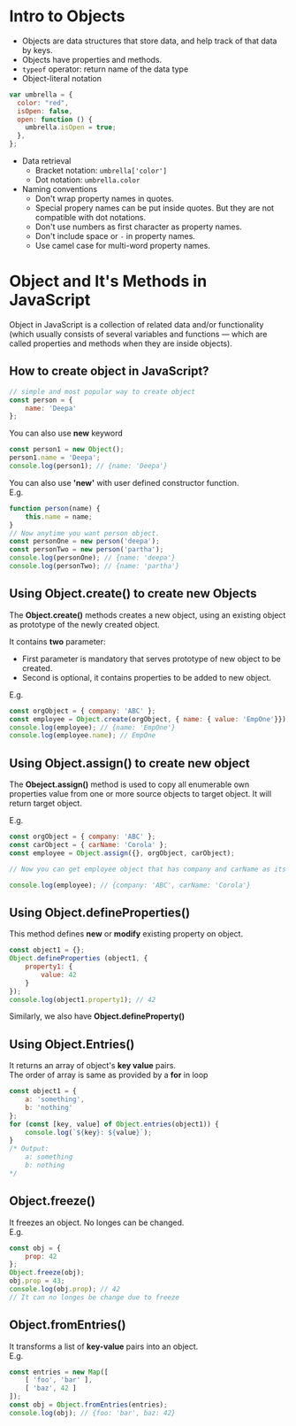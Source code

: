 # Intro to Objects

- Objects are data structures that store data, and help track of that data by keys.
- Objects have properties and methods.
- `typeof` operator: return name of the data type
- Object-literal notation

```js
var umbrella = {
  color: "red",
  isOpen: false,
  open: function () {
    umbrella.isOpen = true;
  },
};
```

- Data retrieval
  - Bracket notation: `umbrella['color']`
  - Dot notation: `umbrella.color`
- Naming conventions
  - Don't wrap property names in quotes.
  - Special propery names can be put inside quotes. But they are not compatible with dot notations.
  - Don't use numbers as first character as property names.
  - Don't include space or `-` in property names.
  - Use camel case for multi-word property names.

# Object and It's Methods in JavaScript

Object in JavaScript is a collection of related data and/or functionality (which usually consists of several variables and functions — which are called properties and methods when they are inside objects).

## How to create object in JavaScript?

```JavaScript
// simple and most popular way to create object
const person = {
    name: 'Deepa'
};
```

You can also use **new** keyword

```JavaScript
const person1 = new Object();
person1.name = 'Deepa';
console.log(person1); // {name: 'Deepa'}
```

You can also use **'new'** with user defined constructor function. <br>
E.g.

```JavaScript
function person(name) {
    this.name = name;
}
// Now anytime you want person object.
const personOne = new person('deepa');
const personTwo = new person('partha');
console.log(personOne); // {name: 'deepa'}
console.log(personTwo); // {name: 'partha'}
```

## Using Object.create() to create new Objects

The **Object.create()** methods creates a new object, using an existing object as prototype of the newly created object. <br>

It contains **two** parameter:

- First parameter is mandatory that serves prototype of new object to be created.
- Second is optional, it contains properties to be added to new object. <br>

E.g.

```JavaScript
const orgObject = { company: 'ABC' };
const employee = Object.create(orgObject, { name: { value: 'EmpOne'}});
console.log(employee); // {name: 'EmpOne'}
console.log(employee.name); // EmpOne
```

## Using Object.assign() to create new object

The **Obeject.assign()** method is used to copy all enumerable own properties value from one or more source objects to target object. It will return target object. <br>

E.g.

```JavaScript
const orgObject = { company: 'ABC' };
const carObject = { carName: 'Corola' };
const employee = Object.assign({}, orgObject, carObject);

// Now you can get employee object that has company and carName as its property.

console.log(employee); // {company: 'ABC', carName: 'Corola'}
```

## Using Object.defineProperties()

This method defines **new** or **modify** existing property on object.

```JavaScript
const object1 = {};
Object.defineProperties (object1, {
    property1: {
        value: 42
    }
});
console.log(object1.property1); // 42
```

Similarly, we also have **Object.defineProperty()**

## Using Object.Entries()

It returns an array of object's **key value** pairs. <br>
The order of array is same as provided by a **for** in loop

```JavaScript
const object1 = {
    a: 'something',
    b: 'nothing'
};
for (const [key, value] of Object.entries(object1)) {
    console.log(`${key}: ${value}`);
}
/* Output:
    a: something
    b: nothing
*/
```

## Object.freeze()

It freezes an object. No longes can be changed. <br>
E.g.

```JavaScript
const obj = {
    prop: 42
};
Object.freeze(obj);
obj.prop = 43;
console.log(obj.prop); // 42
// It can no longes be change due to freeze
```

## Object.fromEntries()

It transforms a list of **key-value** pairs into an object. <br>
E.g.

```JavaScript
const entries = new Map([
    [ 'foo', 'bar' ],
    [ 'baz', 42 ]
]);
const obj = Object.fromEntries(entries);
console.log(obj); // {foo: 'bar', baz: 42}
```
